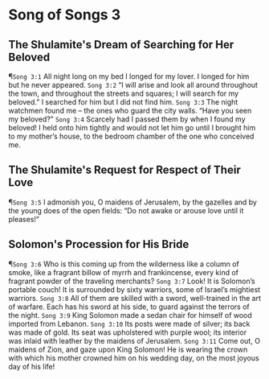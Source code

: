 # Song of Songs 3

## The Shulamite's Dream of Searching for Her Beloved
¶`Song 3:1` All night long on my bed I longed for my lover. I longed for him but he never appeared.
`Song 3:2` “I will arise and look all around throughout the town, and throughout the streets and squares; I will search for my beloved.” I searched for him but I did not find him.
`Song 3:3` The night watchmen found me – the ones who guard the city walls. “Have you seen my beloved?”
`Song 3:4` Scarcely had I passed them by when I found my beloved! I held onto him tightly and would not let him go until I brought him to my mother’s house, to the bedroom chamber of the one who conceived me.

## The Shulamite's Request for Respect of Their Love
¶`Song 3:5` I admonish you, O maidens of Jerusalem, by the gazelles and by the young does of the open fields: “Do not awake or arouse love until it pleases!”

## Solomon's Procession for His Bride
¶`Song 3:6` Who is this coming up from the wilderness like a column of smoke, like a fragrant billow of myrrh and frankincense, every kind of fragrant powder of the traveling merchants?
`Song 3:7` Look! It is Solomon’s portable couch! It is surrounded by sixty warriors, some of Israel’s mightiest warriors.
`Song 3:8` All of them are skilled with a sword, well-trained in the art of warfare. Each has his sword at his side, to guard against the terrors of the night.
`Song 3:9` King Solomon made a sedan chair for himself of wood imported from Lebanon.
`Song 3:10` Its posts were made of silver; its back was made of gold. Its seat was upholstered with purple wool; its interior was inlaid with leather by the maidens of Jerusalem.
`Song 3:11` Come out, O maidens of Zion, and gaze upon King Solomon! He is wearing the crown with which his mother crowned him on his wedding day, on the most joyous day of his life!
